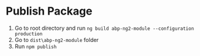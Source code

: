 # Publish Package

1. Go to root directory and run `ng build abp-ng2-module --configuration production`
2. Go to `dist\abp-ng2-module` folder
3. Run `npm publish`